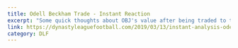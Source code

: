 ```yaml
---
title: Odell Beckham Trade - Instant Reaction
excerpt: "Some quick thoughts about OBJ's value after being traded to the Browns."
link: https://dynastyleaguefootball.com/2019/03/13/instant-analysis-odell-beckham-traded-to-the-cleveland-browns/
category: DLF
---
```

